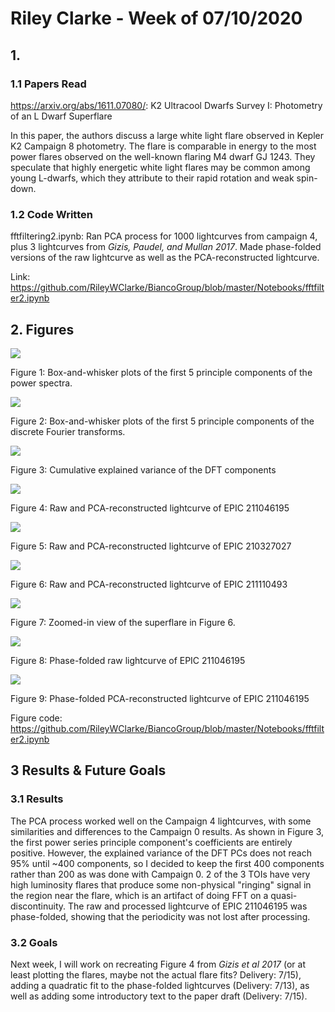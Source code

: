 # Riley Clarke - Week of 07/10/2020

## 1. 

### 1.1 Papers Read

<https://arxiv.org/abs/1611.07080/>: K2 Ultracool Dwarfs Survey I: Photometry of an L Dwarf Superflare

In this paper, the authors discuss a large white light flare observed in Kepler K2 Campaign 8 photometry. The flare is comparable in energy to the most power flares observed on the well-known flaring M4 dwarf GJ 1243. They speculate that highly energetic white light flares may be common among young L-dwarfs, which they attribute to their rapid rotation and weak spin-down.

### 1.2 Code Written

fftfiltering2.ipynb: Ran PCA process for 1000 lightcurves from campaign 4, plus 3 lightcurves from *Gizis, Paudel, and Mullan 2017*. 
Made phase-folded versions of the raw lightcurve as well as the PCA-reconstructed lightcurve.

Link: https://github.com/RileyWClarke/BiancoGroup/blob/master/Notebooks/fftfilter2.ipynb

## 2. Figures

![](Figures/box.png?raw=true)

Figure 1: Box-and-whisker plots of the first 5 principle components of the power spectra.

![](Figures/box2.png?raw=true)

Figure 2: Box-and-whisker plots of the first 5 principle components of the discrete Fourier transforms.

![](Figures/expvar2.png?raw=true)

Figure 3: Cumulative explained variance of the DFT components

![](Figures/toi1.png?raw=true)

Figure 4: Raw and PCA-reconstructed lightcurve of EPIC 211046195

![](Figures/toi2.png?raw=true)

Figure 5: Raw and PCA-reconstructed lightcurve of EPIC 210327027

![](Figures/toi3.png?raw=true)

Figure 6: Raw and PCA-reconstructed lightcurve of EPIC 211110493

![](Figures/ringing.png?raw=true)

Figure 7: Zoomed-in view of the superflare in Figure 6.

![](Figures/phasefold1.png?raw=true)

Figure 8: Phase-folded raw lightcurve of EPIC 211046195

![](Figures/phasefold2.png?raw=true)

Figure 9: Phase-folded PCA-reconstructed lightcurve of EPIC 211046195

Figure code: https://github.com/RileyWClarke/BiancoGroup/blob/master/Notebooks/fftfilter2.ipynb

## 3 Results & Future Goals

### 3.1 Results

The PCA process worked well on the Campaign 4 lightcurves, with some similarities and differences to the Campaign 0 results. As shown in Figure 3, 
the first power series principle component's coefficients are entirely positive. However, the explained variance of the DFT PCs does not reach 95% until ~400 components,
so I decided to keep the first 400 components rather than 200 as was done with Campaign 0. 2 of the 3 TOIs have very high luminosity flares that produce 
some non-physical "ringing" signal in the region near the flare, which is an artifact of doing FFT on a quasi-discontinuity. The raw and processed lightcurve
of EPIC 211046195 was phase-folded, showing that the periodicity was not lost after processing.

### 3.2 Goals

Next week, I will work on recreating Figure 4 from *Gizis et al 2017* (or at least plotting the flares, maybe not the actual flare fits? Delivery: 7/15),
adding a quadratic fit to the phase-folded lightcurves (Delivery: 7/13), as well as adding some introductory text to the paper draft (Delivery: 7/15).
